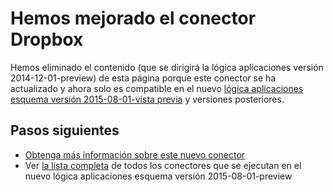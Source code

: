 <properties
    pageTitle="Mediante el conector de Dropbox en las aplicaciones de lógica | Servicio de aplicaciones de Microsoft Azure"
    description="Cómo crear y configurar la aplicación conector Dropbox o API y usarla en una aplicación de la lógica de servicio de la aplicación de Azure"
    authors="msftman"
    manager="erikre"
    editor=""
    services="logic-apps"
    documentationCenter=""/>

<tags
    ms.service="logic-apps"
    ms.workload="integration"
    ms.tgt_pltfrm="na"
    ms.devlang="na"
    ms.topic="article"
    ms.date="04/19/2016"
    ms.author="deonhe"/>

# <a name="weve-improved-the-dropbox-connector"></a>Hemos mejorado el conector Dropbox 

Hemos eliminado el contenido (que se dirigirá la lógica aplicaciones versión 2014-12-01-preview) de esta página porque este conector se ha actualizado y ahora solo es compatible en el nuevo [lógica aplicaciones esquema versión 2015-08-01-vista previa](./app-service-logic-schema-2015-08-01.md) y versiones posteriores. 


## <a name="next-steps"></a>Pasos siguientes    

- [Obtenga más información sobre este nuevo conector](../connectors/connectors-create-api-dropbox.md)
- Ver [la lista completa](../connectors/apis-list.md) de todos los conectores que se ejecutan en el nuevo lógica aplicaciones esquema versión 2015-08-01-preview  
